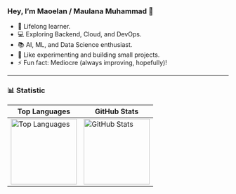 ### Hey, I’m Maoelan / Maulana Muhammad 👋  

<!--I have a background in Machine Learning and Data Science.

A casual coder exploring the world of **DevOps, Cloud, and Backend**.  
I’ve just started learning, so it’s all a journey 🚀.  
Currently curious about **Large Language Models (LLMs)** and **MLOps**.  

- 🌱 Lifelong learner  
- 💻 Exploring Backend, DevOps and Cloud  
- 📚 Aritifical Intelligence, Machine Learning and Data Science Entusiast
- 🤔 I like experimenting and building small projects  
- ⚡ Fun fact: Mediocre (always improving, maybe)!-->

- 🌱 Lifelong learner.
- 💻 Exploring Backend, Cloud, and DevOps.
- 📚 AI, ML, and Data Science enthusiast.
- 🤔 Like experimenting and building small projects.
- ⚡ Fun fact: Mediocre (always improving, hopefully)!

---

### 📊 Statistic 

| Top Languages | GitHub Stats |
|---------------|-------------|
| <img height="150em" src="https://github-readme-stats.vercel.app/api/top-langs/?username=maoelan&theme=dark&hide_border=true&layout=compact&bg_color=000000&text_color=ffffff&title_color=ffffff" alt="Top Languages"/> | <img height="150em" src="https://github-readme-stats.vercel.app/api?username=maoelan&show_icons=true&theme=dark&hide_border=true&bg_color=000000&text_color=ffffff&title_color=ffffff" alt="GitHub Stats"/> |

<!--
| WakaTime Stats | GitHub Streak Stats |
|----------------|-------------------|
| <img height="150em" src="https://github-readme-stats.vercel.app/api/wakatime?username=maoelan&theme=dark&hide_border=true&layout=compact&langs_count=6&bg_color=000000&text_color=ffffff&title_color=ffffff" alt="WakaTime Stats"/> | <img height="150em" src="https://github-readme-streak-stats.herokuapp.com/?user=maoelan&theme=dark&hide_border=true&background=000000&stroke=ffffff&ring=ffffff&fire=ffffff&currStreakLabel=ffffff&sideNums=ffffff&currStreakNum=ffffff&sideLabels=ffffff&dates=ffffff" alt="GitHub Streak Stats"/> |-->

<!--<div align="left">

  <!-- GitHub Top Languages Card 
  <img height="150em" src="https://github-readme-stats.vercel.app/api/top-langs/?username=maoelan&theme=dark&hide_border=true&layout=compact&bg_color=000000&text_color=ffffff&title_color=ffffff" alt="Top Languages"/>-->

  <!-- WakaTime Stats Card 
  <img height="150em" src="https://github-readme-stats.vercel.app/api/wakatime?username=maoelan&theme=dark&hide_border=true&layout=compact&langs_count=6&bg_color=000000&text_color=ffffff&title_color=ffffff" alt="WakaTime Stats"/>-->

  <!-- GitHub Stats Card 
  <img height="150em" src="https://github-readme-stats.vercel.app/api?username=maoelan&show_icons=true&theme=dark&hide_border=true&bg_color=000000&text_color=ffffff&title_color=ffffff" alt="GitHub Stats"/>-->

  <!-- GitHub Streak Stats Card 
  <img height="150em" src="https://github-readme-streak-stats.herokuapp.com/?user=maoelan&theme=dark&hide_border=true&background=000000&stroke=ffffff&ring=ffffff&fire=ffffff&currStreakLabel=ffffff&sideNums=ffffff&currStreakNum=ffffff&sideLabels=ffffff&dates=ffffff" alt="GitHub Streak Stats"/>

</div> -->







